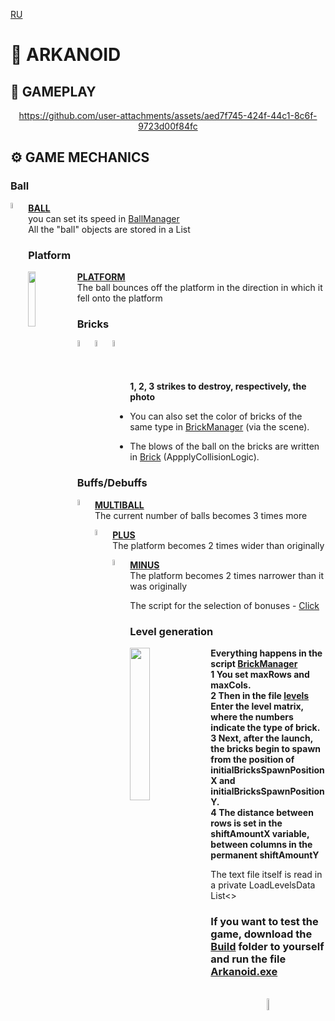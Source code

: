 [RU](ruREADME.md)

# 👾 ARKANOID

## 🎲 GAMEPLAY

<div align="center">
  
https://github.com/user-attachments/assets/aed7f745-424f-44c1-8c6f-9723d00f84fc
  
</div>

## ⚙️ GAME MECHANICS

### Ball

<img align="left" src="https://github.com/user-attachments/assets/c91af8f4-7924-46f5-bdb3-5853429efafb" width="5%" />

[__BALL__](Assets/Scripts/Ball.cs)  
you can set its speed in [BallManager](Assets/Scripts/BallManager.cs)   
All the "ball" objects are stored in a List

### Platform

<img align="left" src="https://github.com/user-attachments/assets/424e93c9-432e-41e1-b80f-5a817e029862" width="15%" />

[__PLATFORM__](Assets/Scripts/Platform.cs)  
The ball bounces off the platform in the direction in which it fell onto the platform


### Bricks

<img align="left" src="https://github.com/user-attachments/assets/b2e8a913-0713-442e-8f88-42a6b849377b" width="5%" />
<img align="left" src="https://github.com/user-attachments/assets/d19285d8-de0c-4e3e-9dca-504e01880ea5" width="5%" />
<img align="left" src="https://github.com/user-attachments/assets/9a19066f-317f-45ed-a5fc-a6852f3bdb1c" width="5%" /><br /><br /><br />

__1, 2, 3 strikes to destroy, respectively, the photo__  
* You can also set the color of bricks of the same type in [BrickManager](Assets/Scripts/BrickManager.cs) (via the scene).

* The blows of the ball on the bricks are written in [Brick](Assets/Scripts/Brick.cs) (AppplyCollisionLogic).

### Buffs/Debuffs

<img align="left" src="https://github.com/user-attachments/assets/ef17aec0-d90e-4981-87de-308a710d7988" width="5%" />

[__MULTIBALL__](Assets/Scripts/Bonuses/MultiBall.cs)  
The current number of balls becomes 3 times more

<img align="left" src="https://github.com/user-attachments/assets/656e3b92-8da5-43b5-bc86-a398ea5dfdc9" width="5%" />

[__PLUS__](Assets/Scripts/Bonuses/Plus.cs)  
The platform becomes 2 times wider than originally

<img align="left" src="https://github.com/user-attachments/assets/664bc16a-b2e6-42fa-8717-ccbef1d77d20" width="5%" />

[__MINUS__](Assets/Scripts/Bonuses/Plus.cs)  
The platform becomes 2 times narrower than it was originally

The script for the selection of bonuses - [Click](Assets/Scripts/Bonuses/Collect.cs) 

### Level generation

<img align="left" src="https://github.com/user-attachments/assets/88571866-ff70-4af9-b04b-8d17a877c96b" width="25%" />

__Everything happens in the script [BrickManager](Assets/Scripts/BrickManager.cs)  
1 You set maxRows and maxCols.   
2 Then in the file [levels](Assets/Resources/levels.txt) Enter the level matrix, where the numbers indicate the type of brick.  
3 Next, after the launch, the bricks begin to spawn from the position of initialBricksSpawnPositionX and initialBricksSpawnPositionY.  
4 The distance between rows is set in the shiftAmountX variable, between columns in the permanent shiftAmountY__  

The text file itself is read in a private LoadLevelsData List<>  

### If you want to test the game, download the [Build](Build/) folder to yourself and run the file [Arkanoid.exe](Build/Arkanoid.exe)

<div align="center"> <br />
  
<img src="https://github.com/user-attachments/assets/ad593b94-de65-465a-b574-2874393ea3ca" width="7%" />

</div>










